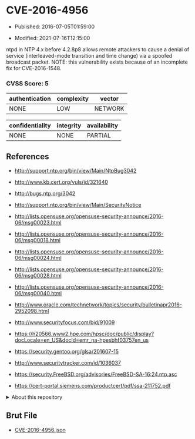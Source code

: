 # CVE-2016-4956

- Published: 2016-07-05T01:59:00

- Modified: 2021-07-16T12:15:00

ntpd in NTP 4.x before 4.2.8p8 allows remote attackers to cause a denial of service (interleaved-mode transition and time change) via a spoofed broadcast packet.  NOTE: this vulnerability exists because of an incomplete fix for CVE-2016-1548.

### CVSS Score: **5**

| authentication | complexity | vector |
| --- | --- | --- |
| NONE | LOW | NETWORK |

| confidentiality | integrity | availability |
| --- | --- | --- |
| NONE | NONE | PARTIAL |

## References

* http://support.ntp.org/bin/view/Main/NtpBug3042

* http://www.kb.cert.org/vuls/id/321640

* http://bugs.ntp.org/3042

* http://support.ntp.org/bin/view/Main/SecurityNotice

* http://lists.opensuse.org/opensuse-security-announce/2016-06/msg00023.html

* http://lists.opensuse.org/opensuse-security-announce/2016-06/msg00018.html

* http://lists.opensuse.org/opensuse-security-announce/2016-06/msg00024.html

* http://lists.opensuse.org/opensuse-security-announce/2016-06/msg00028.html

* http://lists.opensuse.org/opensuse-security-announce/2016-06/msg00040.html

* http://www.oracle.com/technetwork/topics/security/bulletinapr2016-2952098.html

* http://www.securityfocus.com/bid/91009

* https://h20566.www2.hpe.com/hpsc/doc/public/display?docLocale=en_US&docId=emr_na-hpesbhf03757en_us

* https://security.gentoo.org/glsa/201607-15

* http://www.securitytracker.com/id/1036037

* https://security.FreeBSD.org/advisories/FreeBSD-SA-16:24.ntp.asc

* https://cert-portal.siemens.com/productcert/pdf/ssa-211752.pdf

<details>
<summary>About this repository</summary> 

  This repository is part of the project [Live Hack CVE](https://github.com/Live-Hack-CVE). Main website can be found [www.live-hack.org](https://www.live-hack.org) 
  
  Made by [Sn0wAlice](https://github.com/Sn0wAlice) for the people that care about security and need to have a feed of the latest CVEs. Hope you enjoy it, don't forget to star the repo and follow me on [Twitter](https://twitter.com/Sn0wAlice) and [Github](https://github.com/Sn0wAlice). And that is my [personnal website](https://www.alice-snow.me/)

  - [Home Page](https://github.com/Live-Hack-CVE)
  - [Framework](https://github.com/Live-Hack-CVE/cve-framework)
  - [CVE database](https://github.com/Live-Hack-CVE/full_database)
  - [Changelog](https://github.com/Live-Hack-CVE/Changelog)
</details>

## Brut File

* [CVE-2016-4956.json](https://raw.githubusercontent.com/Live-Hack-CVE/full_database/main/cves/2016/CVE-2016-4956.json)

